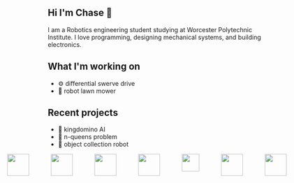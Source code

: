 ## Hi I'm Chase 👋
I am a Robotics engineering student studying at Worcester Polytechnic Institute. I love programming, designing mechanical systems, and building electronics. 

## What I'm working on
- ⚙️ differential swerve drive
- 🏡 robot lawn mower

## Recent projects
- 🏰 kingdomino AI
- 👑 n-queens problem
- 🤖 object collection robot

<div style="display: flex; justify-content: center;">
  <img src="https://github.com/user-attachments/assets/a9524694-21ad-4da0-ae3d-afac6130efcf" width="50" style="margin-right: 50px;" />
  <img src="https://github.com/user-attachments/assets/3499ac6b-5fc2-4dda-81b9-34887cde60a2" width="50" style="margin-right: 50px;" />
  <img src="https://github.com/user-attachments/assets/501f6dcb-dcf0-457d-8fac-5ea963fdd8cc" width="50" style="margin-right: 50px;" />
  <img src="https://github.com/user-attachments/assets/66bc25d7-4183-4fd8-9c81-24625813c346" width="50" style="margin-right: 50px;" />
  <img src="https://github.com/user-attachments/assets/b3cf1511-fa77-4a06-8a4f-f273d9f8e579" width="40" style="margin-right: 50px;" />
  <img src="https://github.com/user-attachments/assets/14d277e7-a527-4738-9f54-34c8e5d2134f" width="50" style="margin-right: 50px;" />
  <img src="https://github.com/user-attachments/assets/8aff040c-a06a-440e-a9d0-db50cf0b85cb" width="50" style="margin-right: 50px;" />
</div>

